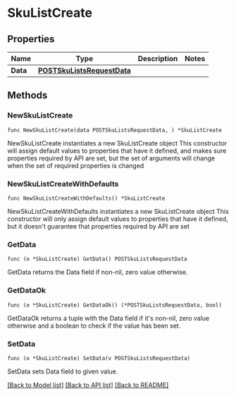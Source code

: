 # SkuListCreate

## Properties

Name | Type | Description | Notes
------------ | ------------- | ------------- | -------------
**Data** | [**POSTSkuListsRequestData**](POSTSkuListsRequestData.md) |  | 

## Methods

### NewSkuListCreate

`func NewSkuListCreate(data POSTSkuListsRequestData, ) *SkuListCreate`

NewSkuListCreate instantiates a new SkuListCreate object
This constructor will assign default values to properties that have it defined,
and makes sure properties required by API are set, but the set of arguments
will change when the set of required properties is changed

### NewSkuListCreateWithDefaults

`func NewSkuListCreateWithDefaults() *SkuListCreate`

NewSkuListCreateWithDefaults instantiates a new SkuListCreate object
This constructor will only assign default values to properties that have it defined,
but it doesn't guarantee that properties required by API are set

### GetData

`func (o *SkuListCreate) GetData() POSTSkuListsRequestData`

GetData returns the Data field if non-nil, zero value otherwise.

### GetDataOk

`func (o *SkuListCreate) GetDataOk() (*POSTSkuListsRequestData, bool)`

GetDataOk returns a tuple with the Data field if it's non-nil, zero value otherwise
and a boolean to check if the value has been set.

### SetData

`func (o *SkuListCreate) SetData(v POSTSkuListsRequestData)`

SetData sets Data field to given value.



[[Back to Model list]](../README.md#documentation-for-models) [[Back to API list]](../README.md#documentation-for-api-endpoints) [[Back to README]](../README.md)


